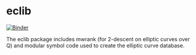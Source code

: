 eclib
=====

[![Binder](https://mybinder.org/badge_logo.svg)](https://mybinder.org/v2/gh/davidlowryduda/eclib/master?urlpath=lab)


The eclib package includes mwrank (for 2-descent on elliptic curves
over Q) and modular symbol code used to create the elliptic curve
database.
